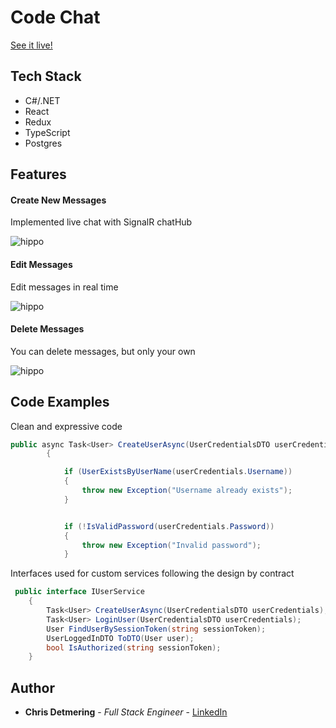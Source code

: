 # Code Chat

[See it live!](https://code-chat.azurewebsites.net/)


## Tech Stack

* C#/.NET
* React 
* Redux
* TypeScript 
* Postgres


  
## Features

#### Create New Messages

Implemented live chat with SignalR chatHub 

![hippo](https://media.giphy.com/media/XOW0VwnwkmmCfwh55J/giphy.gif)

#### Edit Messages
Edit messages in real time 

![hippo](https://media.giphy.com/media/Qy2xgc1DYKRSjXI8wy/giphy.gif)


#### Delete Messages
You can delete messages, but only your own 

![hippo](https://media.giphy.com/media/qnSbLI79r9dvt5EYZe/giphy.gif)
  
  
## Code Examples

Clean and expressive code 


```c#
public async Task<User> CreateUserAsync(UserCredentialsDTO userCredentials)
        {

            if (UserExistsByUserName(userCredentials.Username))
            {
                throw new Exception("Username already exists");
            }


            if (!IsValidPassword(userCredentials.Password))
            {
                throw new Exception("Invalid password");
            }

```

Interfaces used for custom services following the design by contract 
```c#
 public interface IUserService
    {
        Task<User> CreateUserAsync(UserCredentialsDTO userCredentials);
        Task<User> LoginUser(UserCredentialsDTO userCredentials);
        User FindUserBySessionToken(string sessionToken);
        UserLoggedInDTO ToDTO(User user);
        bool IsAuthorized(string sessionToken);
    }

```


## Author

* **Chris Detmering** - *Full Stack Engineer* -  [LinkedIn](https://www.linkedin.com/in/chris-detmering-1b8b9851/)

